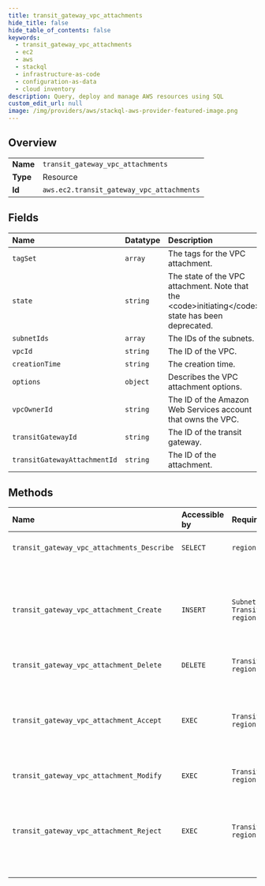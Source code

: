```yaml
---
title: transit_gateway_vpc_attachments
hide_title: false
hide_table_of_contents: false
keywords:
  - transit_gateway_vpc_attachments
  - ec2
  - aws    
  - stackql
  - infrastructure-as-code
  - configuration-as-data
  - cloud inventory
description: Query, deploy and manage AWS resources using SQL
custom_edit_url: null
image: /img/providers/aws/stackql-aws-provider-featured-image.png
---
```

  
    

## Overview
<table><tbody>
<tr><td><b>Name</b></td><td><code>transit_gateway_vpc_attachments</code></td></tr>
<tr><td><b>Type</b></td><td>Resource</td></tr>
<tr><td><b>Id</b></td><td><code>aws.ec2.transit_gateway_vpc_attachments</code></td></tr>
</tbody></table>

## Fields
| Name | Datatype | Description |
|:-----|:---------|:------------|
| `tagSet` | `array` | The tags for the VPC attachment. |
| `state` | `string` | The state of the VPC attachment. Note that the &lt;code&gt;initiating&lt;/code&gt; state has been deprecated. |
| `subnetIds` | `array` | The IDs of the subnets. |
| `vpcId` | `string` | The ID of the VPC. |
| `creationTime` | `string` | The creation time. |
| `options` | `object` | Describes the VPC attachment options. |
| `vpcOwnerId` | `string` | The ID of the Amazon Web Services account that owns the VPC. |
| `transitGatewayId` | `string` | The ID of the transit gateway. |
| `transitGatewayAttachmentId` | `string` | The ID of the attachment. |
## Methods
| Name | Accessible by | Required Params | Description |
|:-----|:--------------|:----------------|:------------|
| `transit_gateway_vpc_attachments_Describe` | `SELECT` | `region` | Describes one or more VPC attachments. By default, all VPC attachments are described. Alternatively, you can filter the results. |
| `transit_gateway_vpc_attachment_Create` | `INSERT` | `SubnetIds, TransitGatewayId, VpcId, region` | &lt;p&gt;Attaches the specified VPC to the specified transit gateway.&lt;/p&gt; &lt;p&gt;If you attach a VPC with a CIDR range that overlaps the CIDR range of a VPC that is already attached, the new VPC CIDR range is not propagated to the default propagation route table.&lt;/p&gt; &lt;p&gt;To send VPC traffic to an attached transit gateway, add a route to the VPC route table using &lt;a&gt;CreateRoute&lt;/a&gt;.&lt;/p&gt; |
| `transit_gateway_vpc_attachment_Delete` | `DELETE` | `TransitGatewayAttachmentId, region` | Deletes the specified VPC attachment. |
| `transit_gateway_vpc_attachment_Accept` | `EXEC` | `TransitGatewayAttachmentId, region` | &lt;p&gt;Accepts a request to attach a VPC to a transit gateway.&lt;/p&gt; &lt;p&gt;The VPC attachment must be in the &lt;code&gt;pendingAcceptance&lt;/code&gt; state. Use &lt;a&gt;DescribeTransitGatewayVpcAttachments&lt;/a&gt; to view your pending VPC attachment requests. Use &lt;a&gt;RejectTransitGatewayVpcAttachment&lt;/a&gt; to reject a VPC attachment request.&lt;/p&gt; |
| `transit_gateway_vpc_attachment_Modify` | `EXEC` | `TransitGatewayAttachmentId, region` | Modifies the specified VPC attachment. |
| `transit_gateway_vpc_attachment_Reject` | `EXEC` | `TransitGatewayAttachmentId, region` | &lt;p&gt;Rejects a request to attach a VPC to a transit gateway.&lt;/p&gt; &lt;p&gt;The VPC attachment must be in the &lt;code&gt;pendingAcceptance&lt;/code&gt; state. Use &lt;a&gt;DescribeTransitGatewayVpcAttachments&lt;/a&gt; to view your pending VPC attachment requests. Use &lt;a&gt;AcceptTransitGatewayVpcAttachment&lt;/a&gt; to accept a VPC attachment request.&lt;/p&gt; |
